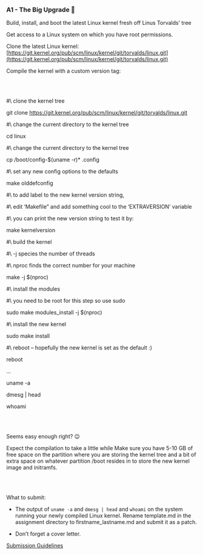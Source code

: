 ### A1 - The Big Upgrade 🎢

Build, install, and boot the latest Linux kernel fresh off Linus Torvalds’ tree

Get access to a Linux system on which you have root permissions.

Clone the latest Linux kernel: [https://git.kernel.org/pub/scm/linux/kernel/git/torvalds/linux.git](https://git.kernel.org/pub/scm/linux/kernel/git/torvalds/linux.git)

Compile the kernel with a custom version tag:

<br></br>

#\ clone the kernel tree

git clone https://git.kernel.org/pub/scm/linux/kernel/git/torvalds/linux.git

#\ change the current directory to the kernel tree

cd linux

#\ change the current directory to the kernel tree

cp /boot/config-$(uname -r)* .config

#\ set any new config options to the defaults

make olddefconfig

#\ to add label to the new kernel version string,

#\ edit ‘Makefile” and add something cool to the ‘EXTRAVERSION’ variable

#\ you can print the new version string to test it by:

make kernelversion

#\ build the kernel

#\ -j species the number of threads

#\ nproc finds the correct number for your machine

make -j $(nproc)

#\ install the modules

#\ you need to be root for this step so use sudo

sudo make modules_install -j $(nproc)

#\ install the new kernel

sudo make install

#\ reboot – hopefully the new kernel is set as the default :)

reboot

...

uname -a

dmesg | head

whoami

<br></br>

Seems easy enough right? 😉

Expect the compilation to take a little while Make sure you have 5-10 GB of free space on the partition where you are storing the kernel tree and a bit of extra space on whatever partition /boot resides in to store the new kernel image and initramfs.

<br></br>

What to submit:

* The output of `uname -a` and `dmesg | head` and `whoami` on the system running your newly compiled Linux kernel. Rename template.md in the assignment directory to firstname_lastname.md and submit it as a patch.

* Don’t forget a cover letter.

[Submission Guidelines](submission_guidelines.html)

